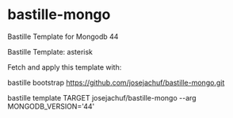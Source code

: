 # bastille-mongo
Bastille Template for Mongodb 44

Bastille Template: asterisk

Fetch and apply this template with:

bastille bootstrap https://github.com/josejachuf/bastille-mongo.git

bastille template TARGET josejachuf/bastille-mongo --arg MONGODB_VERSION='44'

